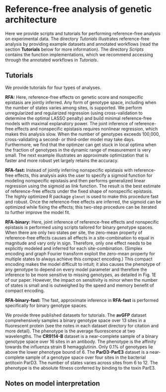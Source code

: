 # Reference-free analysis of genetic architecture

Here we provide scripts and tutorials for performing reference-free analysis on experimental data. The directory *Tutorials* illustrates reference-free analysis by providing example datasets and annotated workflows (read the section **Tutorials** below for more information). The directory *Scripts* contains the function implementations, which we recommend accessing through the annotated workflows in *Tutorials*.

## Tutorials
We provide tutorials for four types of analyses.

**RFA:** Here, reference-free effects on genetic score and nonspecific epistasis are jointly inferred. Any form of genotype space, including when the number of states varies among sites, is supported. We perform unregularized and regularized regression (using cross-validation to determine the optimal LASSO penalty) and build minimal reference-free models with maximal explanatory power. The joint inference of reference-free effects and nonspecific epistasis requires nonlinear regression, which makes this analysis slow. When the number of genotypes exceeds 100,000, cross-validating a second- or third-order model may take days. Furthermore, we find that the optimzer can get stuck in local optima when the fraction of genotypes in the dynamic range of measurement is very small. The next example illustrates an approximate optimization that is faster and more robust yet largely retains the accuracy.

**RFA-fast:** Instead of jointly inferring nonspecific epistasis with reference-free effects, this analysis asks the user to specify a sigmoid function for modeling nonspecific epistasis and then performs generalized linear regression using the sigmoid as link function. The result is the best estimate of reference-free effects under the fixed shape of nonspecific epistasis. The highly optimized R package `glmnet` is used to make this procedure fast and robust. Once the reference-free effects are inferred, the sigmoid can be optimized while fixing the effects; this two-step procedure can be iterated to further improve the model fit.

**RFA-binary:** Here, joint inference of reference-free effects and nonspecific epistasis is performed using scripts tailored for binary genotype spaces. When there are only two states per site, the zero-mean property of reference-free effects causes all effects in a site-combination to equal in magnitude and vary only in sign. Therefore, only one effect needs to be explicitly modeled and inferred for each site-combination. (Simplex encoding and graph Fourier transform exploit the zero-mean property for multiple states to always achieve this compact encoding.) This compact encoding makes the model difficult to intuit; it also causes the phenotype of any genotype to depend on every model parameter and therefore the inference to be more sensitive to missing genotypes, as detailed in Fig. 1E of our paper. However, the impact on sensitivity is minor when the number of states is small and is outweighed by the speed and memory benefit of compact encoding.

**RFA-binary-fast:** The fast, approximate inference in **RFA-fast** is performed specifically for binary genotype spaces.

We provide three published datasets for tutorials. The **avGFP** dataset comprehensively samples a binary genotype space over 13 sites in a fluorescent protein (see the notes in each dataset directory for citation and more detail). The phenotype is the average fluorescence at two wavelengths. The **CR9114-B** dataset is a near-complete sample of a binary genotype space over 16 sites in an antibody. The phenotype is the affinity towards the influenza strain B hemagglutinin. Only 0.1% of genotypes lie above the lower phenotype bound of 6. The **ParD3-ParE3** dataset is a near-complete sample of a genotype space over four sites in the bacterial antitoxin ParD3. The number of states varies across sites from 6 to 12. The phenotype is the absolute fitness conferred by binding to the toxin ParE3.

## Notes on model interpretation




